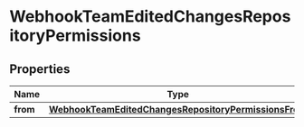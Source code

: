 
# WebhookTeamEditedChangesRepositoryPermissions

## Properties
Name | Type | Description | Notes
------------ | ------------- | ------------- | -------------
**from** | [**WebhookTeamEditedChangesRepositoryPermissionsFrom**](WebhookTeamEditedChangesRepositoryPermissionsFrom.md) |  | 




